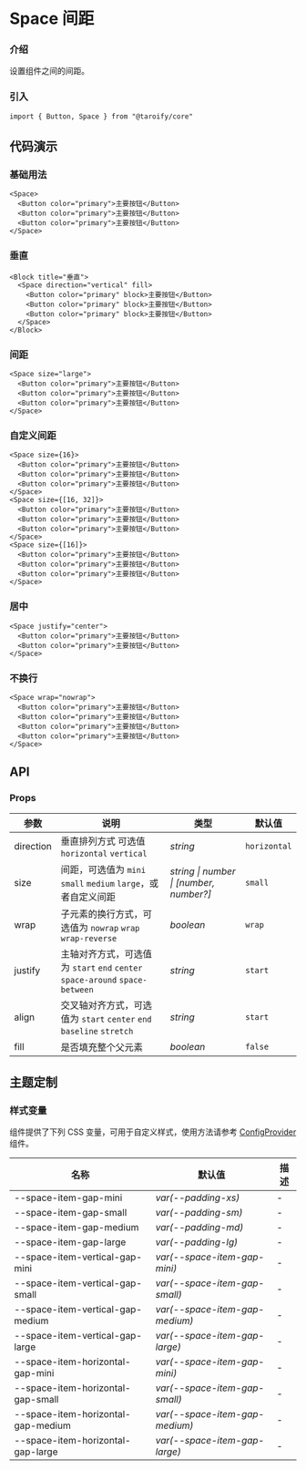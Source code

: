 # Space 间距

### 介绍

设置组件之间的间距。

### 引入

```tsx
import { Button, Space } from "@taroify/core"
```

## 代码演示

### 基础用法

```tsx
<Space>
  <Button color="primary">主要按钮</Button>
  <Button color="primary">主要按钮</Button>
  <Button color="primary">主要按钮</Button>
</Space>
```

### 垂直

```tsx
<Block title="垂直">
  <Space direction="vertical" fill>
    <Button color="primary" block>主要按钮</Button>
    <Button color="primary" block>主要按钮</Button>
    <Button color="primary" block>主要按钮</Button>
  </Space>
</Block>
```
### 间距

```tsx
<Space size="large">
  <Button color="primary">主要按钮</Button>
  <Button color="primary">主要按钮</Button>
  <Button color="primary">主要按钮</Button>
</Space>
```

### 自定义间距

```tsx
<Space size={16}>
  <Button color="primary">主要按钮</Button>
  <Button color="primary">主要按钮</Button>
  <Button color="primary">主要按钮</Button>
</Space>
<Space size={[16, 32]}>
  <Button color="primary">主要按钮</Button>
  <Button color="primary">主要按钮</Button>
  <Button color="primary">主要按钮</Button>
</Space>
<Space size={[16]}>
  <Button color="primary">主要按钮</Button>
  <Button color="primary">主要按钮</Button>
  <Button color="primary">主要按钮</Button>
</Space>
```

### 居中

```tsx
<Space justify="center">
  <Button color="primary">主要按钮</Button>
  <Button color="primary">主要按钮</Button>
</Space>
```

### 不换行

```tsx
<Space wrap="nowrap">
  <Button color="primary">主要按钮</Button>
  <Button color="primary">主要按钮</Button>
  <Button color="primary">主要按钮</Button>
  <Button color="primary">主要按钮</Button>
</Space>
```


## API

### Props

| 参数 | 说明 | 类型 | 默认值 |
| --- | --- | --- | --- |
| direction | 垂直排列方式 可选值 `horizontal` `vertical` | _string_ | `horizontal` |
| size | 间距，可选值为 `mini` `small` `medium` `large`，或者自定义间距 | _string \| number \| [number, number?]_ | `small` |
| wrap | 子元素的换行方式，可选值为 `nowrap` `wrap` `wrap-reverse` | _boolean_ | `wrap` |
| justify | 主轴对齐方式，可选值为 `start` `end` `center` `space-around` `space-between` | _string_ | `start` |
| align | 交叉轴对齐方式，可选值为 `start` `center` `end` `baseline` `stretch` | _string_ | `start` |
| fill | 是否填充整个父元素 | _boolean_ | `false` |

## 主题定制

### 样式变量

组件提供了下列 CSS 变量，可用于自定义样式，使用方法请参考 [ConfigProvider](/components/config-provider/) 组件。

| 名称                                 | 默认值                            | 描述  |
|------------------------------------|--------------------------------|-----|
| --space-item-gap-mini              | _var(--padding-xs)_            | -   |
| --space-item-gap-small             | _var(--padding-sm)_            | -   |
| --space-item-gap-medium            | _var(--padding-md)_            | -   |
| --space-item-gap-large             | _var(--padding-lg)_            | -   |
| --space-item-vertical-gap-mini     | _var(--space-item-gap-mini)_   | -   |
| --space-item-vertical-gap-small    | _var(--space-item-gap-small)_  | -   |
| --space-item-vertical-gap-medium   | _var(--space-item-gap-medium)_ | -   |
| --space-item-vertical-gap-large    | _var(--space-item-gap-large)_  | -   |
| --space-item-horizontal-gap-mini   | _var(--space-item-gap-mini)_   | -   |
| --space-item-horizontal-gap-small  | _var(--space-item-gap-small)_  | -   |
| --space-item-horizontal-gap-medium | _var(--space-item-gap-medium)_ | -   |
| --space-item-horizontal-gap-large  | _var(--space-item-gap-large)_  | -   |
